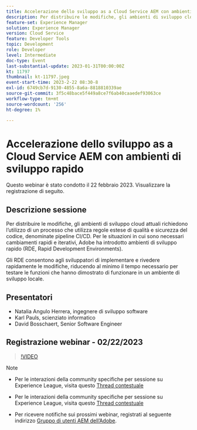 ```yaml
---
title: Accelerazione dello sviluppo as a Cloud Service AEM con ambienti di sviluppo rapido
description: Per distribuire le modifiche, gli ambienti di sviluppo cloud attuali richiedono l’utilizzo di un processo che utilizza regole estese di qualità e sicurezza del codice, denominate pipeline CI/CD. Per le situazioni in cui sono necessarie modifiche rapide e iterative, Adobe ha introdotto gli ambienti di sviluppo rapido (RDE, Rapid Development Environments).Gli RDE consentono agli sviluppatori di implementare e rivedere rapidamente le modifiche, riducendo al minimo il tempo necessario per testare le funzioni che hanno dimostrato di funzionare in un ambiente di sviluppo locale.
feature-set: Experience Manager
solution: Experience Manager
version: Cloud Service
feature: Developer Tools
topic: Development
role: Developer
level: Intermediate
doc-type: Event
last-substantial-update: 2023-01-31T00:00:00Z
kt: 11797
thumbnail: kt-11797.jpeg
event-start-time: 2023-2-22 08:30-8
exl-id: 6749cb7d-9130-4855-8a6a-8818810339ae
source-git-commit: 3f5c48bace5f449a8ce7f6ab40caaedef93063ce
workflow-type: tm+mt
source-wordcount: '256'
ht-degree: 1%

---
```


# Accelerazione dello sviluppo as a Cloud Service AEM con ambienti di sviluppo rapido

Questo webinar è stato condotto il 22 febbraio 2023. Visualizzare la registrazione di seguito.

## Descrizione sessione

Per distribuire le modifiche, gli ambienti di sviluppo cloud attuali richiedono l’utilizzo di un processo che utilizza regole estese di qualità e sicurezza del codice, denominate pipeline CI/CD. Per le situazioni in cui sono necessari cambiamenti rapidi e iterativi, Adobe ha introdotto ambienti di sviluppo rapido (RDE, Rapid Development Environments).

Gli RDE consentono agli sviluppatori di implementare e rivedere rapidamente le modifiche, riducendo al minimo il tempo necessario per testare le funzioni che hanno dimostrato di funzionare in un ambiente di sviluppo locale.

## Presentatori

* Natalia Angulo Herrera, ingegnere di sviluppo software
* Karl Pauls, scienziato informatico
* David Bosschaert, Senior Software Engineer

## Registrazione webinar - 02/22/2023

>[!VIDEO](https://video.tv.adobe.com/v/3415876)

>[!NOTE]
>
>* Per le interazioni della community specifiche per sessione su Experience League, visita questo [Thread contestuale](http://bit.ly/3x1Cl8x)
>* Per le interazioni della community specifiche per sessione su Experience League, visita questo [Thread contestuale](https://bit.ly/3x1Cl8x)
>
>* Per ricevere notifiche sui prossimi webinar, registrati al seguente indirizzo [Gruppo di utenti AEM dell’Adobe](https://aem-augs.adobe.com/).
